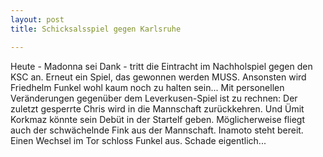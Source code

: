 ```yaml
---
layout: post
title: Schicksalsspiel gegen Karlsruhe

---
```


Heute - Madonna sei Dank - tritt die Eintracht im Nachholspiel gegen den KSC an. Erneut ein Spiel, das gewonnen werden MUSS. Ansonsten wird Friedhelm Funkel wohl kaum noch zu halten sein... Mit personellen Veränderungen gegenüber dem Leverkusen-Spiel ist zu rechnen: Der zuletzt gesperrte Chris wird in die Mannschaft zurückkehren. Und Ümit Korkmaz könnte sein Debüt in der Startelf geben. Möglicherweise fliegt auch der schwächelnde Fink aus der Mannschaft. Inamoto steht bereit. Einen Wechsel im Tor schloss Funkel aus. Schade eigentlich...


